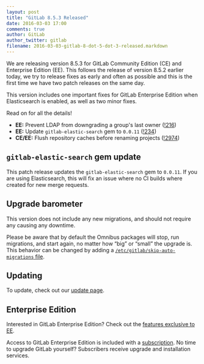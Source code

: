 ```yaml
---
layout: post
title: "GitLab 8.5.3 Released"
date: 2016-03-03 17:00
comments: true
author: GitLab
author_twitter: gitlab
filename: 2016-03-03-gitlab-8-dot-5-dot-3-released.markdown
---
```


We are releasing version 8.5.3 for GitLab Community Edition (CE) and
Enterprise Edition (EE).
This follows the release of version 8.5.2 earlier today, we try to release fixes as early and often as possible and this is the first time we have two patch releases on the same day.

This version includes one important fixes for GitLab Enterprise Edition when
Elasticsearch is enabled, as well as two minor fixes.

Read on for all the details!

<!-- more -->

- **EE:** Prevent LDAP from downgrading a group's last owner ([!216])
- **EE:** Update `gitlab-elastic-search` gem to `0.0.11` ([!234])
- **CE/EE:** Flush repository caches before renaming projects ([!2974])

[!216]: https://gitlab.com/gitlab-org/gitlab-ee/merge_requests/216
[!234]: https://gitlab.com/gitlab-org/gitlab-ee/merge_requests/234

[!2974]: https://gitlab.com/gitlab-org/gitlab-ce/merge_requests/2974

## `gitlab-elastic-search` gem update

This patch release updates the `gitlab-elastic-search` gem to `0.0.11`. If you
are using Elasticsearch, this will fix an issue where no CI builds where created
for new merge requests.

## Upgrade barometer

This version does not include any new migrations, and should not require any
causing any downtime.

Please be aware that by default the Omnibus packages will stop, run migrations,
and start again, no matter how “big” or “small” the upgrade is. This behavior
can be changed by adding a [`/etc/gitlab/skip-auto-migrations`
file](http://doc.gitlab.com/omnibus/update/README.html).

## Updating

To update, check out our [update page](https://about.gitlab.com/update).

## Enterprise Edition

Interested in GitLab Enterprise Edition? Check out the [features exclusive to
EE](http://about.gitlab.com/features/#enterprise).

Access to GitLab Enterprise Edition is included with a [subscription](http://www.gitlab.com/subscription/).
No time to upgrade GitLab yourself? Subscribers receive upgrade and installation
services.
